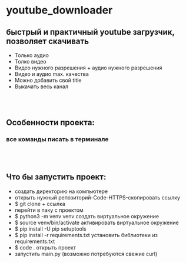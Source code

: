 # youtube_downloader

## быстрый и практичный youtube загрузчик, позволяет скачивать 
- Только аудио
- Толко видео
- Видео нужного разрешения + аудио нужного разрешения
- Видео и аудио max. качества
- Можно добавить свой title
- Выкачать весь канал

<br/>
<br/>

## Особенности проекта:

### все команды писать в терминале
<br/>
<br/>

## Что бы запустить проект:
- создать директорию на компьютере
- открыть нужный репозиторий-Code-HTTPS-скопировать ссылку
- $ git clone + ссылка
- перейти в паку с проектом
- $ python3 -m venv venv создать виртуальное окружение
- $ source venv/bin/activate активировать виртуальное окружение
- $ pip install -U pip setuptools
- $ pip install -r requirements.txt установить библиотеки из requirements.txt
- $ code . открыть проект
- запустить main.py (возможно потребуются свежие curl)

